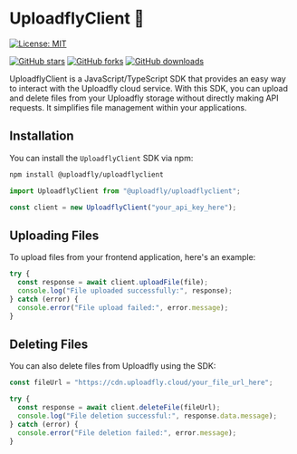 # UploadflyClient 🚀

[![License: MIT](https://img.shields.io/badge/License-MIT-orange.svg?style=for-the-badge)](https://opensource.org/licenses/MIT)

[![GitHub stars](https://img.shields.io/github/stars/adedoyin-emmanuel/uploadfly-client.svg?style=for-the-badge)](https://github.com/adedoyin-emmanuel/uploadfly-client/stargazers)
[![GitHub forks](https://img.shields.io/github/forks/adedoyin-emmanuel/uploadfly-client.svg?style=for-the-badge)](https://github.com/adedoyin-emmanuel/uploadfly-client/network)
[![GitHub downloads](https://img.shields.io/github/adedoyin-emmanuel/uploadfly-client/total.svg?style=for-the-badge)](https://github.com/adedoyin-emmanuel/uploadfly-client)

UploadflyClient is a JavaScript/TypeScript SDK that provides an easy way to interact with the Uploadfly cloud service. With this SDK, you can upload and delete files from your Uploadfly storage without directly making API requests. It simplifies file management within your applications.

## Installation

You can install the `UploadflyClient` SDK via npm:

```bash
npm install @uploadfly/uploadflyclient

```

```js
import UploadflyClient from "@uploadfly/uploadflyclient";

const client = new UploadflyClient("your_api_key_here");
```

## Uploading Files

To upload files from your frontend application, here's an example:

```js
try {
  const response = await client.uploadFile(file);
  console.log("File uploaded successfully:", response);
} catch (error) {
  console.error("File upload failed:", error.message);
}
```

## Deleting Files

You can also delete files from Uploadfly using the SDK:

```js
const fileUrl = "https://cdn.uploadfly.cloud/your_file_url_here";

try {
  const response = await client.deleteFile(fileUrl);
  console.log("File deletion successful:", response.data.message);
} catch (error) {
  console.error("File deletion failed:", error.message);
}
```
